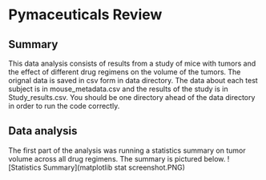 # Pymaceuticals Review

## Summary
This data analysis consists of results from a study of mice with tumors and the effect of different drug regimens on the volume of the tumors. The orignal data is saved in csv form in data directory. The data about each test subject is in mouse_metadata.csv and the results of the study is in Study_results.csv. You should be one directory ahead of the data directory in order to run the code correctly.

## Data analysis

The first part of the analysis was running a statistics summary on tumor volume across all drug regimens. The summary is pictured below.
![Statistics Summary](matplotlib stat screenshot.PNG)

